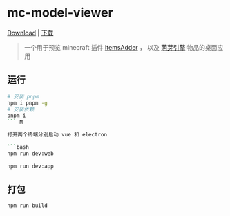 # mc-model-viewer

[Download](https://github.com/enncy/mc-model-viewer/releases) | [下载](https://github.com/enncy/mc-model-viewer/releases)

> 一个用于预览 minecraft 插件 [ItemsAdder](https://itemsadder.devs.beer/) ， 以及 [萌芽引擎](http://docs.germmc.com/) 物品的桌面应用

## 运行

````bash
# 安装 pnpm
npm i pnpm -g
# 安装依赖
pnpm i
``` M

打开两个终端分别启动 vue 和 electron

```bash
npm run dev:web
````

```bash
npm run dev:app
```

## 打包

```bash
npm run build
```
